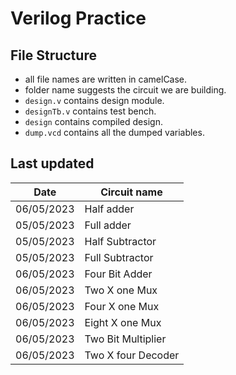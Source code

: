 # Verilog Practice

## File Structure

- all file names are written in camelCase.
- folder name suggests the circuit we are building.
- `design.v` contains design module.
- `designTb.v` contains test bench.
- `design` contains compiled design.
- `dump.vcd` contains all the dumped variables.

## Last updated

| Date       | Circuit name       |
| ---------- | ------------------ |
| 06/05/2023 | Half adder         |
| 05/05/2023 | Full adder         |
| 05/05/2023 | Half Subtractor    |
| 05/05/2023 | Full Subtractor    |
| 06/05/2023 | Four Bit Adder     |
| 06/05/2023 | Two X one Mux      |
| 06/05/2023 | Four X one Mux     |
| 06/05/2023 | Eight X one Mux    |
| 06/05/2023 | Two Bit Multiplier |
| 06/05/2023 | Two X four Decoder |
